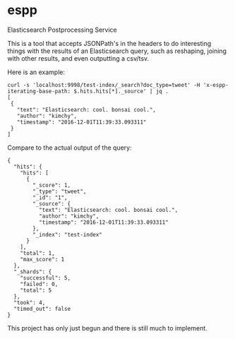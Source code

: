 # espp
Elasticsearch Postprocessing Service

This is a tool that accepts JSONPath's in the headers to do interesting things with the results of an Elasticsearch query, such as reshaping, joining with other results, and even outputting a csv/tsv.

Here is an example:

 ```
 curl -s 'localhost:9998/test-index/_search?doc_type=tweet' -H 'x-espp-iterating-base-path: $.hits.hits[*]._source' | jq .
[
  {
    "text": "Elasticsearch: cool. bonsai cool.",
    "author": "kimchy",
    "timestamp": "2016-12-01T11:39:33.093311"
  }
]
```

Compare to the actual output of the query:
```
{
  "hits": {
    "hits": [
      {
        "_score": 1,
        "_type": "tweet",
        "_id": "1",
        "_source": {
          "text": "Elasticsearch: cool. bonsai cool.",
          "author": "kimchy",
          "timestamp": "2016-12-01T11:39:33.093311"
        },
        "_index": "test-index"
      }
    ],
    "total": 1,
    "max_score": 1
  },
  "_shards": {
    "successful": 5,
    "failed": 0,
    "total": 5
  },
  "took": 4,
  "timed_out": false
}
```

This project has only just begun and there is still much to implement.
